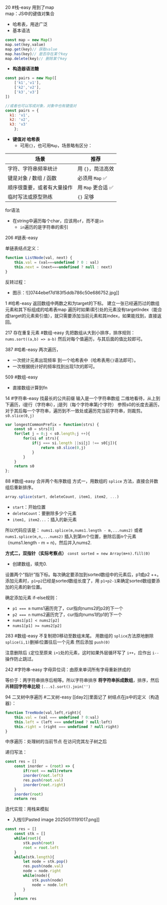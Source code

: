 20 #栈-easy
用到了map  
map：JS中的键值对集合
- 哈希表，用途广泛
- 基本语法
```js
const map = new Map()
map.set(key,value)
map.get(key)// 获取value
map.has(key)// 是否存在某个key
map.delete(key)// 删除某个key
```
- **构造器语法糖**
```js
const pairs = new Map([
	['k1','v1'],
	['k2','v2'],
	['k3','v3']
])

//或者也可以写成对象，对象中也有键值对
const pairs = {
  k1: 'v1',
  k2: 'v2',
  k3: 'v3'
	};
```
- **键值对 哈希表**
	- 可用`{}`，也可用`Map`，场景略有区分：

|场景|推荐|
|---|---|
|字符、字符串频率统计|用 `{}`，简洁高效|
|键是对象 / 数组 / 函数|必须用 `Map` ✅|
|顺序很重要，或者有大量操作|用 `Map` 更合适 ✅|
|临时写法或原型熟练|`{}` 足够|

for语法
- 在string中遍历每个char，应该用`of`，而不是`in`
	- `in`遍历的是字符串的索引

206 #链表-easy

单链表结点定义：
```js
function ListNode(val, next) {
	this.val = (val===undefined ? 0 : val)
	this.next = (next===undefined ? null : next)
}
```
反转过程：
- 图示：![[0744ebef7d183f5ddb786c50e686752.jpg]]

1 #哈希-easy
返回数组中两数之和为target的下标。
建立一张已经遍历过的数组元素和其下标组成的哈希表map
遍历时如果i索引处的元素没有targetIndex（能合成target的元素索引值），就只需要添加当前元素和其index，如果能找到，直接返回。

217 存在重复元素 #数组-easy 
先把数组从大到小排序，排序规则：
`nums.sort((a,b) => a-b)`
然后对每个值遍历，与其后面的值比较即可。

387 #哈希-easy 
两次遍历，
- 一次统计元素出现频率 到一个哈希表中（哈希表用`{}`语法即可）。
- 一次根据统计好的频率找到出现1次的即可。

509 #数组-easy 
- 直接数组计算到fn

14 #字符串-easy
找最长的公共前缀
输入是一个字符串数组
二维地看待，从上到下遍历，i是行（字符串i），j是列（每个字符串第j个字符）
参照s0的长度去遍历，对于其后每一个字符串，遍历到不一致处或遍历完当前字符串，则裁剪。
`s0.slice(0,j)`

```js
var longestCommonPrefix = function(strs) {
    const s0 = strs[0]
    for(let j = 0;j < s0.length;j ++){
        for(si of strs){
            if(j === si.length ||si[j] !== s0[j]){
                return s0.slice(0,j)
            }
        }
    }
    return s0
};
```

88 #数组-easy 
合并两个有序数组
方式一，用数组的 `splice` 方法，直接合并数组后重新排序。

```js
array.splice(start, deleteCount, item1, item2, ...)
```
- `start`：开始位置
- `deleteCount`：要删除多少个元素
- `item1, item2...`：插入的新元素

所以代码应该是：
`nums1.splice(m,nums1.length - m,...nums2)`
或者 `nums1.splice(m,n,...nums2)`
插入到第m个位置，删除后面n个元素（nums1.length - m = n)，然后并入nums2.

**方式二，双指针（实际考察点）**
`const sorted = new Array(m+n).fill(0)`
- 创建数组，填充0.

设置两个“指针”指下标。每次确定要添加到sorted数组中的元素后，p1或p2 ++。
添加元素时，`p1+p2`已经是sorted数组长度了，用 `p1+p2-1`来确定sorted数组要添加的元素的新位置。

确定添加元素 if-else规则：
- `p1 === m` nums1遍历完了，cur指向nums2的p2的下一个
- `p2 === n` nums2遍历完了，cur指向nums1的p1的下一个
- `nums1[p1] < nums2[p2]`
- `nums1[p1] >= nums2[p2]`

283 #数组-easy 
不复制把0移动至数组末尾。
用数组的 `splice`方法原地删除 `splice(i,1)`删掉i位置往后一个元素
然后添加 `push(0)`

注意删除后 `i`定位至原来 `i+1`处的元素，这时如果外层循环写了 `i++`，应作出 `i--`操作防止跳过。


242 #字符串-easy 
字母异位词：由原来单词所有字母重新拼成的

等价于：两字符串排序后相等。所以字符串排序
**将字符串拆成数组**，排序，然后再**转回字符串比较**
`[...s].sort().join('')`

94 二叉树中序遍历 #二叉树-easy
[[day2]]里面记了
树结点在js中的定义（构造器）：

```js
function TreeNode(val,left,right){
	this.val = (val === undefined ? 0:val)
	this.left = (left === undefined ? null:left)
	this.right = (right === undefined ? null:right)
}
```

中序遍历：处理树的当前节点 在访问完其左子树之后

递归写法：

```js
const res = []
    const inorder = (root) => {
        if(root == null)return
        inorder(root.left)
        res.push(root.val)
        inorder(root.right)
    }
    inorder(root)
    return res
```

迭代实现：用栈来模拟
- 入栈![[Pasted image 20250511191017.png]]


```js
const res = []
    const stk = []
    while(root){
        stk.push(root)
        root = root.left
    }
    while(stk.length){
        let node = stk.pop()
        res.push(node.val)
        node = node.right
        while(node){
            stk.push(node)
            node = node.left
        }
    }
    return res
```

